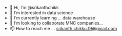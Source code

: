 - 👋 Hi, I’m @srikanthchikk
- 👀 I’m interested in data science
- 🌱 I’m currently learning  ... data warehouse 
- 💞️ I’m looking to collaborate MNC companies...
- 📫 How to reach me ... srikanth.chikku.19@gmail.com

<!---
srikanthchikk/srikanthchikk is a ✨ special ✨ repository because its `README.md` (this file) appears on your GitHub profile.
You can click the Preview link to take a look at your changes.
--->
